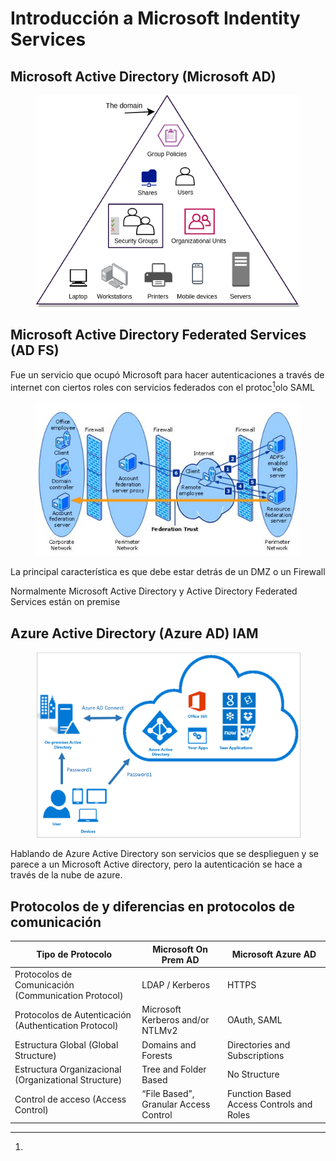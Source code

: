 # Introducción a Microsoft Indentity Services

## Microsoft Active Directory (Microsoft AD)

<figure><img src="../.gitbook/assets/image (7).png" alt=""><figcaption></figcaption></figure>

## Microsoft Active Directory Federated Services (AD FS)

Fue un servicio que ocupó Microsoft para hacer autenticaciones a través de internet con ciertos roles con servicios federados con el protoc[^1]olo SAML

<figure><img src="../.gitbook/assets/image (4).png" alt=""><figcaption></figcaption></figure>

La principal característica es que debe estar detrás de un DMZ  o un Firewall

Normalmente Microsoft Active Directory y Active Directory Federated Services están on premise

## Azure Active Directory (Azure AD) IAM

<figure><img src="../.gitbook/assets/image (2).png" alt=""><figcaption></figcaption></figure>

Hablando de Azure Active Directory son servicios que se desplieguen y se parece a un Microsoft Active directory, pero la autenticación se hace a través de la nube de azure.

## Protocolos de y diferencias en protocolos de comunicación

| Tipo de Protocolo                                     | Microsoft On Prem AD                  | Microsoft Azure AD                       |
| ----------------------------------------------------- | ------------------------------------- | ---------------------------------------- |
| Protocolos de Comunicación (Communication Protocol)   | LDAP / Kerberos                       | HTTPS                                    |
| Protocolos de Autenticación (Authentication Protocol) | Microsoft Kerberos and/or NTLMv2      | OAuth, SAML                              |
| Estructura Global (Global Structure)                  | Domains and Forests                   | Directories and Subscriptions            |
| Estructura Organizacional (Organizational Structure)  | Tree and Folder Based                 | No Structure                             |
| Control de acceso (Access Control)                    | “File Based”, Granular Access Control | Function Based Access Controls and Roles |









[^1]: 
